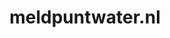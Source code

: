 ---
layout: post
title:  "meldpuntwater.nl"
internal_url:  "/data/meldpuntwater.nl.html"
categories: dutchgov
---